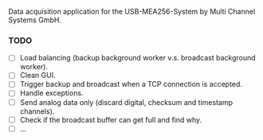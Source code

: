 Data acquisition application for the USB-MEA256-System by Multi Channel Systems GmbH.

### TODO

- [ ] Load balancing (backup background worker v.s. broadcast background worker).
- [ ] Clean GUI.
- [ ] Trigger backup and broadcast when a TCP connection is accepted.
- [ ] Handle exceptions.
- [ ] Send analog data only (discard digital, checksum and timestamp channels).
- [ ] Check if the broadcast buffer can get full and find why.
- [ ] ...